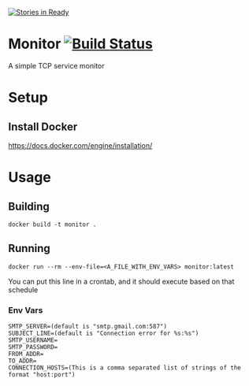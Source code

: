 [![Stories in Ready](https://badge.waffle.io/crohling/monitor.png?label=ready&title=Ready)](https://waffle.io/crohling/monitor)
# Monitor [![Build Status](https://travis-ci.org/crohling/monitor.svg?branch=master)](https://travis-ci.org/crohling/monitor)
A simple TCP service monitor

# Setup
## Install Docker
https://docs.docker.com/engine/installation/

# Usage

## Building
`docker build -t monitor .`

## Running
`docker run --rm --env-file=<A_FILE_WITH_ENV_VARS> monitor:latest`

You can put this line in a crontab, and it should execute based on that schedule

### Env Vars
```
SMTP_SERVER=(default is "smtp.gmail.com:587")
SUBJECT_LINE=(default is "Connection error for %s:%s")
SMTP_USERNAME=
SMTP_PASSWORD=
FROM_ADDR=
TO_ADDR=
CONNECTION_HOSTS=(This is a comma separated list of strings of the format "host:port")
```
